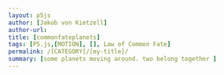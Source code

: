 ```yaml
---  
layout: p5js
author: [Jakob von Kietzell]
author-url: 
title: [commonfateplanets]
tags: [P5.js,[MOTION], [], Law of Common Fate]
permalink: /[CATEGORY]/[my-title]/
summary: [some planets moving around. two belong together ]
---  
```

